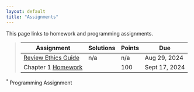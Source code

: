 ```yaml
---
layout: default
title: "Assignments"
---
```


This page links to homework and programming assignments.

> Assignment | Solutions | Points | Due
> ---------- | ---- | ------ | ---
> [Review Ethics Guide](ethics.html) | n/a | n/a | Aug 29, 2024
> Chapter 1 [Homework](homework1.html) | | 100 | Sept 17, 2024

<!--
> Chapter 2 [Homework](homework2.html) | [Review](homework2_review.html) | 80 | Oct 02, 2023
-->

<sup>*</sup> Programming Assignment
